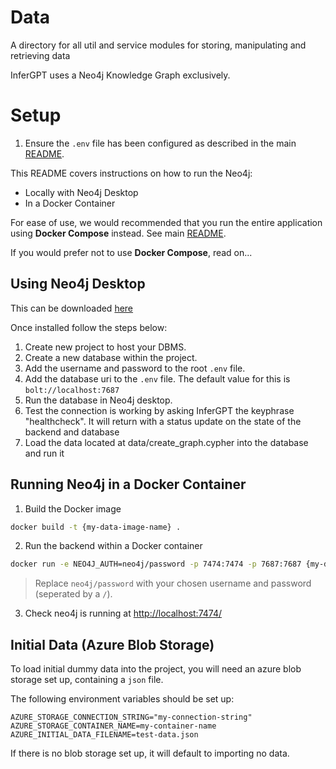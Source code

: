 # Data

A directory for all util and service modules for storing, manipulating and retrieving data

InferGPT uses a Neo4j Knowledge Graph exclusively.

# Setup

1. Ensure the `.env` file has been configured as described in the main [README](../README.md).

This README covers instructions on how to run the Neo4j:
- Locally with Neo4j Desktop
- In a Docker Container

For ease of use, we would recommended that you run the entire application using **Docker Compose** instead. See main [README](../README.md).

If you would prefer not to use **Docker Compose**, read on...

## Using Neo4j Desktop

This can be downloaded [here](https://neo4j.com/download/)

Once installed follow the steps below:

1. Create new project to host your DBMS.
2. Create a new database within the project.
3. Add the username and password to the root `.env` file.
4. Add the database uri to the `.env` file. The default value for this is `bolt://localhost:7687`
5. Run the database in Neo4j desktop.
6. Test the connection is working by asking InferGPT the keyphrase "healthcheck". 
It will return with a status update on the state of the backend and database
7. Load the data located at data/create_graph.cypher into the database and run it

## Running Neo4j in a Docker Container

1. Build the Docker image

```bash
docker build -t {my-data-image-name} .
```

2. Run the backend within a Docker container

```bash
docker run -e NEO4J_AUTH=neo4j/password -p 7474:7474 -p 7687:7687 {my-data-image-name}
```

> Replace `neo4j/password` with your chosen username and password (seperated by a `/`).

3. Check neo4j is running at [http://localhost:7474/](http://localhost:7474/)

## Initial Data (Azure Blob Storage)

To load initial dummy data into the project, you will need an azure blob storage set up, containing a `json` file. 

The following environment variables should be set up:

```
AZURE_STORAGE_CONNECTION_STRING="my-connection-string"
AZURE_STORAGE_CONTAINER_NAME=my-container-name
AZURE_INITIAL_DATA_FILENAME=test-data.json
```

If there is no blob storage set up, it will default to importing no data.

